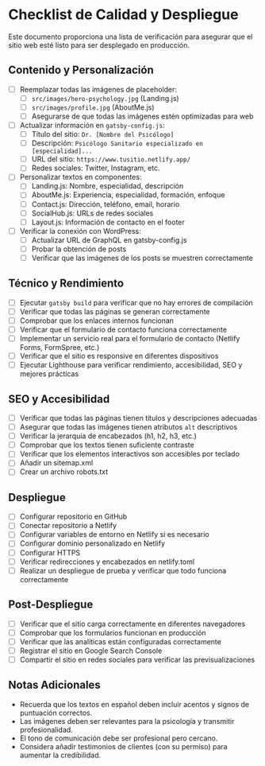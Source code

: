 # Checklist de Calidad y Despliegue

Este documento proporciona una lista de verificación para asegurar que el sitio web esté listo para ser desplegado en producción.

## Contenido y Personalización

- [ ] Reemplazar todas las imágenes de placeholder:
  - [ ] `src/images/hero-psychology.jpg` (Landing.js)
  - [ ] `src/images/profile.jpg` (AboutMe.js)
  - [ ] Asegurarse de que todas las imágenes estén optimizadas para web

- [ ] Actualizar información en `gatsby-config.js`:
  - [ ] Título del sitio: `Dr. [Nombre del Psicólogo]`
  - [ ] Descripción: `Psicólogo Sanitario especializado en [especialidad]...`
  - [ ] URL del sitio: `https://www.tusitio.netlify.app/`
  - [ ] Redes sociales: Twitter, Instagram, etc.

- [ ] Personalizar textos en componentes:
  - [ ] Landing.js: Nombre, especialidad, descripción
  - [ ] AboutMe.js: Experiencia, especialidad, formación, enfoque
  - [ ] Contact.js: Dirección, teléfono, email, horario
  - [ ] SocialHub.js: URLs de redes sociales
  - [ ] Layout.js: Información de contacto en el footer

- [ ] Verificar la conexión con WordPress:
  - [ ] Actualizar URL de GraphQL en gatsby-config.js
  - [ ] Probar la obtención de posts
  - [ ] Verificar que las imágenes de los posts se muestren correctamente

## Técnico y Rendimiento

- [ ] Ejecutar `gatsby build` para verificar que no hay errores de compilación
- [ ] Verificar que todas las páginas se generan correctamente
- [ ] Comprobar que los enlaces internos funcionan
- [ ] Verificar que el formulario de contacto funciona correctamente
- [ ] Implementar un servicio real para el formulario de contacto (Netlify Forms, FormSpree, etc.)
- [ ] Verificar que el sitio es responsive en diferentes dispositivos
- [ ] Ejecutar Lighthouse para verificar rendimiento, accesibilidad, SEO y mejores prácticas

## SEO y Accesibilidad

- [ ] Verificar que todas las páginas tienen títulos y descripciones adecuadas
- [ ] Asegurar que todas las imágenes tienen atributos `alt` descriptivos
- [ ] Verificar la jerarquía de encabezados (h1, h2, h3, etc.)
- [ ] Comprobar que los textos tienen suficiente contraste
- [ ] Verificar que los elementos interactivos son accesibles por teclado
- [ ] Añadir un sitemap.xml
- [ ] Crear un archivo robots.txt

## Despliegue

- [ ] Configurar repositorio en GitHub
- [ ] Conectar repositorio a Netlify
- [ ] Configurar variables de entorno en Netlify si es necesario
- [ ] Configurar dominio personalizado en Netlify
- [ ] Configurar HTTPS
- [ ] Verificar redirecciones y encabezados en netlify.toml
- [ ] Realizar un despliegue de prueba y verificar que todo funciona correctamente

## Post-Despliegue

- [ ] Verificar que el sitio carga correctamente en diferentes navegadores
- [ ] Comprobar que los formularios funcionan en producción
- [ ] Verificar que las analíticas están configuradas correctamente
- [ ] Registrar el sitio en Google Search Console
- [ ] Compartir el sitio en redes sociales para verificar las previsualizaciones

## Notas Adicionales

- Recuerda que los textos en español deben incluir acentos y signos de puntuación correctos.
- Las imágenes deben ser relevantes para la psicología y transmitir profesionalidad.
- El tono de comunicación debe ser profesional pero cercano.
- Considera añadir testimonios de clientes (con su permiso) para aumentar la credibilidad.
